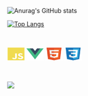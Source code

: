 <div>
  
  ![Anurag's GitHub stats](https://github-readme-stats.vercel.app/api?username=JoaoPauloVN&hide=contribs,prs&show_icons=true&theme=dark)
  
  [![Top Langs](https://github-readme-stats.vercel.app/api/top-langs/?username=JoaoPauloVN&layout=compact&theme=dark)](https://github.com/JoaoPauloVN/github-readme-stats)
</div>

##
</br>
<div style="display: inline_block">
  <img align="center" alt="Js" height="30" width="40" src="https://raw.githubusercontent.com/devicons/devicon/master/icons/javascript/javascript-plain.svg">
  <img align="center" alt="Vue" height="30" width="40" src="https://raw.githubusercontent.com/devicons/devicon/master/icons/vuejs/vuejs-original.svg">
  <img align="center" alt="HTML" height="30" width="40" src="https://raw.githubusercontent.com/devicons/devicon/master/icons/html5/html5-original.svg">
  <img align="center" alt="CSS" height="30" width="40" src="https://raw.githubusercontent.com/devicons/devicon/master/icons/css3/css3-original.svg">
</div>
</br>

##

<a href="https://github.com/JoaoPauloVN/github-readme-stats">
  <img align="center" src="https://github-readme-stats.vercel.app/api/pin/?username=JoaoPauloVN&repo=Tinder-Clone&theme=dark" />
</a>
